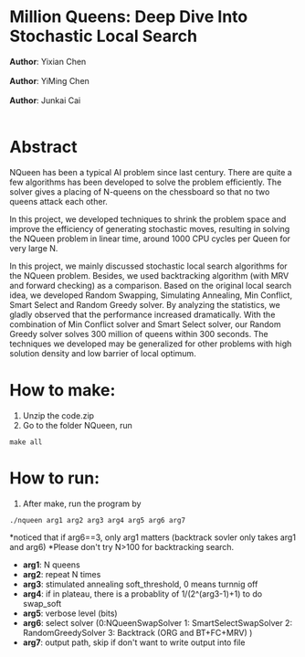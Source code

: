 # Million Queens: Deep Dive Into Stochastic Local Search

**Author**: Yixian Chen<br /><br />
**Author**: YiMing Chen<br /><br />
**Author**: Junkai Cai<br /><br />


# Abstract

NQueen has been a typical AI problem since last century. There are quite a few algorithms has been developed to solve the problem efficiently. The solver gives a placing of N-queens on the chessboard so that no two queens attack each other. 

In this project, we developed techniques to shrink the problem space and improve the efficiency of generating stochastic moves, resulting in solving the NQueen problem in linear time, around 1000 CPU cycles per Queen for very large N.

In this project, we mainly discussed stochastic local search algorithms for the NQueen problem. Besides, we used backtracking algorithm (with MRV and forward checking) as a comparison. Based on the original local search idea, we developed Random Swapping, Simulating Annealing, Min Conflict, Smart Select and Random Greedy solver. By analyzing the statistics, we gladly observed that the performance increased dramatically. With the combination of Min Conflict solver and Smart Select solver, our Random Greedy solver solves 300 million of queens within 300 seconds. The techniques we developed may be generalized for other problems with high solution density and low barrier of local optimum.

# How to make:
1. Unzip the code.zip
2. Go to the folder NQueen, run 
```
make all
```

# How to run:
1. After make, run the program by
```
./nqueen arg1 arg2 arg3 arg4 arg5 arg6 arg7
```

*noticed that if arg6==3, only arg1 matters (backtrack sovler only takes arg1 and arg6)
*Please don't try N>100 for backtracking search.

- **arg1**: N queens
- **arg2**: repeat N times
- **arg3**: stimulated annealing soft_threshold, 0 means turnnig off
- **arg4**: if in plateau, there is a probablity of 1/(2^(arg3-1)+1) to do swap_soft
- **arg5**: verbose level (bits)
- **arg6**: select solver (0:NQueenSwapSolver 1: SmartSelectSwapSolver 2: RandomGreedySolver 3: Backtrack (ORG and BT+FC+MRV) )
- **arg7**: output path, skip if don't want to write output into file
